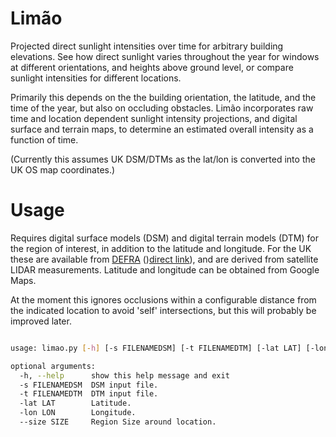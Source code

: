 # Limão
Projected direct sunlight intensities over time for arbitrary building elevations. See how direct sunlight varies throughout the year for windows at different orientations, and heights above ground level, or compare sunlight intensities for different locations.

Primarily this depends on the the building orientation, the latitude, and the time of the year, but also on occluding obstacles. Limão incorporates raw time and location dependent sunlight intensity projections, and digital surface and terrain maps, to determine an estimated overall intensity as a function of time.

(Currently this assumes UK DSM/DTMs as the lat/lon is converted into the UK OS map coordinates.)

# Usage

Requires digital surface models (DSM) and digital terrain models (DTM) for the region of interest, in addition to the latitude and longitude. For the UK these are available from [DEFRA](https://www.data.gov.uk/dataset/f0db0249-f17b-4036-9e65-309148c97ce4/national-lidar-programme) ()[direct link](https://environment.data.gov.uk/DefraDataDownload/?Mode=survey)), and are derived from satellite LIDAR measurements. Latitude and longitude can be obtained from Google Maps.

At the moment this ignores occlusions within a configurable distance from the indicated location to avoid 'self' intersections, but this will probably be improved later.

```bash

usage: limao.py [-h] [-s FILENAMEDSM] [-t FILENAMEDTM] [-lat LAT] [-lon LON] [--size SIZE]

optional arguments:
  -h, --help      show this help message and exit
  -s FILENAMEDSM  DSM input file.
  -t FILENAMEDTM  DTM input file.
  -lat LAT        Latitude.
  -lon LON        Longitude.
  --size SIZE     Region Size around location.

```
